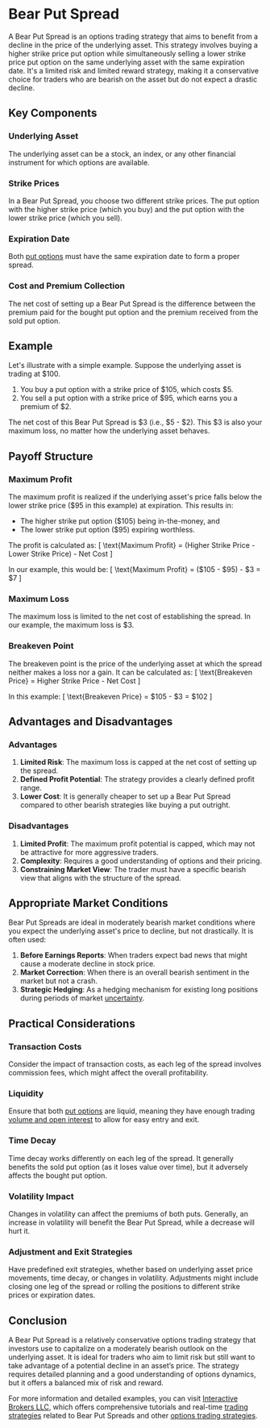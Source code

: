 # Bear Put Spread

A Bear Put Spread is an options trading strategy that aims to benefit from a decline in the price of the underlying asset. This strategy involves buying a higher strike price put option while simultaneously selling a lower strike price put option on the same underlying asset with the same expiration date. It's a limited risk and limited reward strategy, making it a conservative choice for traders who are bearish on the asset but do not expect a drastic decline.

## Key Components

### Underlying Asset
The underlying asset can be a stock, an index, or any other financial instrument for which options are available.

### Strike Prices
In a Bear Put Spread, you choose two different strike prices. The put option with the higher strike price (which you buy) and the put option with the lower strike price (which you sell).

### Expiration Date
Both [put options](../p/put_options.md) must have the same expiration date to form a proper spread.

### Cost and Premium Collection
The net cost of setting up a Bear Put Spread is the difference between the premium paid for the bought put option and the premium received from the sold put option. 

## Example

Let's illustrate with a simple example. Suppose the underlying asset is trading at $100. 

1. You buy a put option with a strike price of $105, which costs $5.
2. You sell a put option with a strike price of $95, which earns you a premium of $2.

The net cost of this Bear Put Spread is $3 (i.e., $5 - $2). This $3 is also your maximum loss, no matter how the underlying asset behaves.

## Payoff Structure

### Maximum Profit
The maximum profit is realized if the underlying asset's price falls below the lower strike price ($95 in this example) at expiration. This results in:

- The higher strike put option ($105) being in-the-money, and
- The lower strike put option ($95) expiring worthless.

The profit is calculated as:
\[ \text{Maximum Profit} = (Higher Strike Price - Lower Strike Price) - Net Cost \]

In our example, this would be:
\[ \text{Maximum Profit} = ($105 - $95) - $3 = $7 \]

### Maximum Loss
The maximum loss is limited to the net cost of establishing the spread. In our example, the maximum loss is $3.

### Breakeven Point
The breakeven point is the price of the underlying asset at which the spread neither makes a loss nor a gain. It can be calculated as:
\[ \text{Breakeven Price} = Higher Strike Price - Net Cost \]

In this example:
\[ \text{Breakeven Price} = $105 - $3 = $102 \]

## Advantages and Disadvantages

### Advantages

1. **Limited Risk**: The maximum loss is capped at the net cost of setting up the spread.
2. **Defined Profit Potential**: The strategy provides a clearly defined profit range.
3. **Lower Cost**: It is generally cheaper to set up a Bear Put Spread compared to other bearish strategies like buying a put outright.

### Disadvantages

1. **Limited Profit**: The maximum profit potential is capped, which may not be attractive for more aggressive traders.
2. **Complexity**: Requires a good understanding of options and their pricing.
3. **Constraining Market View**: The trader must have a specific bearish view that aligns with the structure of the spread.

## Appropriate Market Conditions

Bear Put Spreads are ideal in moderately bearish market conditions where you expect the underlying asset's price to decline, but not drastically. It is often used:

1. **Before Earnings Reports**: When traders expect bad news that might cause a moderate decline in stock price.
2. **Market Correction**: When there is an overall bearish sentiment in the market but not a crash.
3. **Strategic Hedging**: As a hedging mechanism for existing long positions during periods of market [uncertainty](../u/uncertainty_in_trading.md).

## Practical Considerations

### Transaction Costs
Consider the impact of transaction costs, as each leg of the spread involves commission fees, which might affect the overall profitability.

### Liquidity
Ensure that both [put options](../p/put_options.md) are liquid, meaning they have enough trading [volume and open interest](../v/volume_and_open_interest.md) to allow for easy entry and exit.

### Time Decay
Time decay works differently on each leg of the spread. It generally benefits the sold put option (as it loses value over time), but it adversely affects the bought put option.

### Volatility Impact
Changes in volatility can affect the premiums of both puts. Generally, an increase in volatility will benefit the Bear Put Spread, while a decrease will hurt it.

### Adjustment and Exit Strategies
Have predefined exit strategies, whether based on underlying asset price movements, time decay, or changes in volatility. Adjustments might include closing one leg of the spread or rolling the positions to different strike prices or expiration dates.

## Conclusion

A Bear Put Spread is a relatively conservative options trading strategy that investors use to capitalize on a moderately bearish outlook on the underlying asset. It is ideal for traders who aim to limit risk but still want to take advantage of a potential decline in an asset’s price. The strategy requires detailed planning and a good understanding of options dynamics, but it offers a balanced mix of risk and reward.

For more information and detailed examples, you can visit [Interactive Brokers LLC](https://www.interactivebrokers.com/en/index.php?f=13244), which offers comprehensive tutorials and real-time [trading strategies](../t/trading_strategies.md) related to Bear Put Spreads and other [options trading strategies](../o/options_trading_strategies.md).